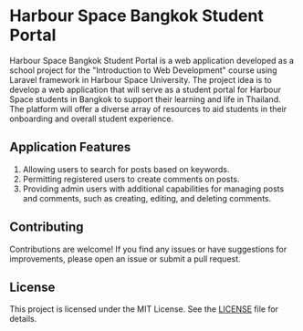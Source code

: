 # Harbour Space Bangkok Student Portal

Harbour Space Bangkok Student Portal is a web application developed as a school project for the "Introduction to Web Development" course using Laravel framework in Harbour Space University. The project idea is to develop a web application that will serve as a student portal for Harbour Space students in Bangkok to support their learning and life in Thailand. The platform will offer a diverse array of resources to aid students in their onboarding and overall student experience.

## Application Features

1. Allowing users to search for posts based on keywords.
2. Permitting registered users to create comments on posts.
3. Providing admin users with additional capabilities for managing posts and comments, such as creating, editing, and deleting comments.

## Contributing

Contributions are welcome! If you find any issues or have suggestions for improvements, please open an issue or submit a pull request.

## License

This project is licensed under the MIT License. See the [LICENSE](LICENSE) file for details.
